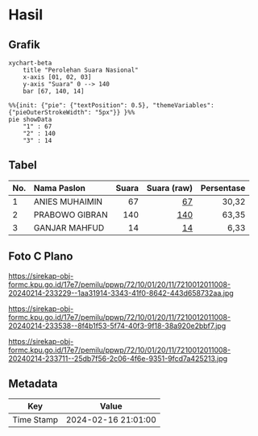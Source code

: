 # Hasil

## Grafik

```mermaid
xychart-beta
    title "Perolehan Suara Nasional"
    x-axis [01, 02, 03]
    y-axis "Suara" 0 --> 140
    bar [67, 140, 14]
```

```mermaid
%%{init: {"pie": {"textPosition": 0.5}, "themeVariables": {"pieOuterStrokeWidth": "5px"}} }%%
pie showData
    "1" : 67
    "2" : 140
    "3" : 14
```

## Tabel

| No. | Nama Paslon    | Suara | Suara (raw) | Persentase |
|:--- |:-------------- | -----:| -----------:| ----------:|
| 1   | ANIES MUHAIMIN | 67    | [67][p-1]   | 30,32      |
| 2   | PRABOWO GIBRAN | 140   | [140][p-2]  | 63,35      |
| 3   | GANJAR MAHFUD  | 14    | [14][p-3]   | 6,33       |


[p-1]: https://github.com/gigit-pemilu/pemilu-2024/blob/main/pilpres/hitung-suara/sub/72-sulawesi-tengah/sub/10-sigi/sub/01-sigi-biromaru/sub/2011-pombewe/sub/008-tps/sub/paslon-1.txt
[p-2]: https://github.com/gigit-pemilu/pemilu-2024/blob/main/pilpres/hitung-suara/sub/72-sulawesi-tengah/sub/10-sigi/sub/01-sigi-biromaru/sub/2011-pombewe/sub/008-tps/sub/paslon-2.txt
[p-3]: https://github.com/gigit-pemilu/pemilu-2024/blob/main/pilpres/hitung-suara/sub/72-sulawesi-tengah/sub/10-sigi/sub/01-sigi-biromaru/sub/2011-pombewe/sub/008-tps/sub/paslon-3.txt

## Foto C Plano

https://sirekap-obj-formc.kpu.go.id/17e7/pemilu/ppwp/72/10/01/20/11/7210012011008-20240214-233229--1aa31914-3343-41f0-8642-443d658732aa.jpg

https://sirekap-obj-formc.kpu.go.id/17e7/pemilu/ppwp/72/10/01/20/11/7210012011008-20240214-233538--8f4b1f53-5f74-40f3-9f18-38a920e2bbf7.jpg

https://sirekap-obj-formc.kpu.go.id/17e7/pemilu/ppwp/72/10/01/20/11/7210012011008-20240214-233711--25db7f56-2c06-4f6e-9351-9fcd7a425213.jpg


## Metadata

| Key        | Value               |
| ---------- | ------------------- |
| Time Stamp | 2024-02-16 21:01:00 |




